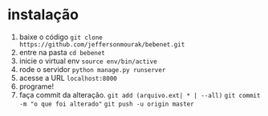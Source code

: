 # instalação

1. baixe o código
`git clone https://github.com/jeffersonmourak/bebenet.git`
2. entre na pasta
`cd bebenet`
3. inicie o virtual env
`source env/bin/active`
4. rode o servidor
`python manage.py runserver`
5. acesse a URL
`localhost:8000`
6. programe!
7. faça commit da alteração.
`git add (arquivo.ext| * | --all)`
`git commit -m "o que foi alterado"`
`git push -u origin master`
